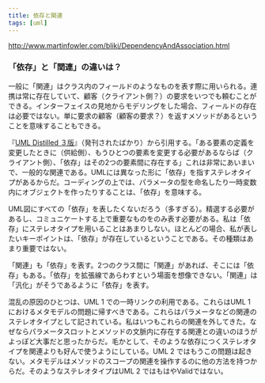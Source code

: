 ```yaml
---
title: 依存と関連
tags: [uml]
---
```


http://www.martinfowler.com/bliki/DependencyAndAssociation.html

### 「依存」と「関連」の違いは？

一般に「関連」はクラス内のフィールドのようなものを表す際に用いられる。連携は常に存在していて、顧客（クライアント側？）の要求をいつでも頼むことができる。インターフェイスの見地からモデリングをした場合、フィールドの存在は必要ではない。単に要求の顧客（顧客の要求？）を返すメソッドがあるということを意味することもできる。

『[UML Distilled ３版](http://www.amazon.com/exec/obidos/tg/detail/-/0321193687)』（発刊されたばかり）から引用する。「ある要素の定義を変更したときに（供給側）、もうひとつの要素を変更する必要があるならば（クライアント側）、「依存」はその2つの要素間に存在する」これは非常にあいまいで、一般的な関連である。UMLには異なった形に「依存」を指すステレオタイプがあるからだ。コーディングの上では、パラメータの型を命名したり一時変数内にオブジェクトを作ったりすることは、「依存」を意味する。

UML図にすべての「依存」を表したくないだろう（多すぎる）。精選する必要があるし、コミュニケートする上で重要なものをのみ表す必要がある。私は「依存」にステレオタイプを用いることはあまりしない。ほとんどの場合、私が表したいキーポイントは、「依存」が存在しているということである。その種類はあまり重要ではない。

「関連」も「依存」を表す。2つのクラス間に「関連」があれば、そこには「依存」もある。「依存」を拡張線であらわすという場面を想像できない。「関連」は「汎化」がそうであるように「依存」を表す。

混乱の原因のひとつは、UML 1 での一時リンクの利用である。これらはUML 1 におけるメタモデルの問題に帰すべきである。これらはパラメータなどの関連のステレオタイプとして記されている。私はいつもこれらの関連を外してきた。なぜならパラメータスロットとメソッドの文脈内に存在する関連との違いのほうがよっぽど大事だと思ったからだ。毛かとして、そのような依存につくステレオタイプを関連よりも好んで使うようにしている。UML 2 ではもうこの問題は起きない。メタモデルはメソッドのスコープの関連を操作するのに他の方法を持つからだ。そのようなステレオタイプはUML 2 ではもはやValidではない。
